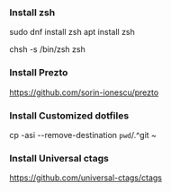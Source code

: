 ### Install zsh ###
sudo dnf install zsh
apt install zsh

chsh -s /bin/zsh
zsh

### Install Prezto ###
https://github.com/sorin-ionescu/prezto

### Install Customized dotfiles
cp -asi --remove-destination `pwd`/.^git ~

### Install Universal ctags ###
https://github.com/universal-ctags/ctags
